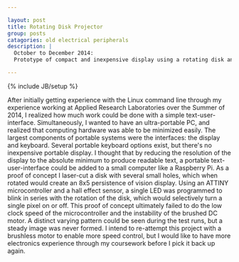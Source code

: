 ```yaml
---

layout: post
title: Rotating Disk Projector
group: posts
catagories: old electrical peripherals
description: |
  October to December 2014:
  Prototype of compact and inexpensive display using a rotating disk and a single LED

---
```

{% include JB/setup %}


After initially getting experience with the Linux command line through my 
experience working at Applied Research Laboratories over the Summer of 2014, I realized how much 
work could be done with a simple text-user-interface. Simultaneously, I wanted to have 
an ultra-portable PC, and realized that computing hardware was able to be minimized 
easily. The largest components of portable systems were the interfaces: the display 
and keyboard. Several portable keyboard options exist, but there's no inexpensive 
portable display. I thought that by reducing the resolution of the display to the 
absolute minimum to produce readable text, a portable text-user-interface could be 
added to a small computer like a Raspberry Pi. As a proof of concept I laser-cut a 
disk with several small holes, which when rotated would create an 8x5 persistence of 
vision display. Using an ATTINY microcontroller and a hall effect sensor, a single LED 
was programmed to blink in series with the rotation of the disk, which would 
selectively turn a single pixel on or off. This proof of concept ultimately failed to 
do the low clock speed of the microcontroller and the instability of the brushed DC 
motor. A distinct varying pattern could be seen during the test runs, but a steady 
image was never formed. I intend to re-attempt this project with a brushless motor to 
enable more speed control, but I would like to have more electronics experience 
through my coursework before I pick it back up again.
